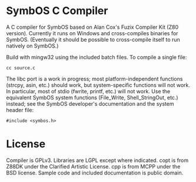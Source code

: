 # SymbOS C Compiler

A C compiler for SymbOS based on Alan Cox's Fuzix Compiler Kit (Z80 version).
Currently it runs on Windows and cross-compiles binaries for SymbOS. (Eventually it
should be possible to cross-compile itself to run natively on SymbOS.)

Build with mingw32 using the included batch files. To compile a single file:

```cc source.c```

The libc port is a work in progress; most platform-independent functions (strcpy,
asin, etc.) should work, but system-specific functions will not work. In particular,
most of stdio (fwrite, printf, etc.) will not work. Use the equivalent SymbOS system
functions (File_Write, Shell_StringOut, etc.) instead; see the SymbOS developer's
documentation and the system header file:

```#include <symbos.h>```

# License

Compiler is GPLv3. Libraries are LGPL except where indicated. copt is from Z88DK under
the Clarified Artistic License. cpp is from MCPP under the BSD license. Sample code and
included documentation is public domain.

